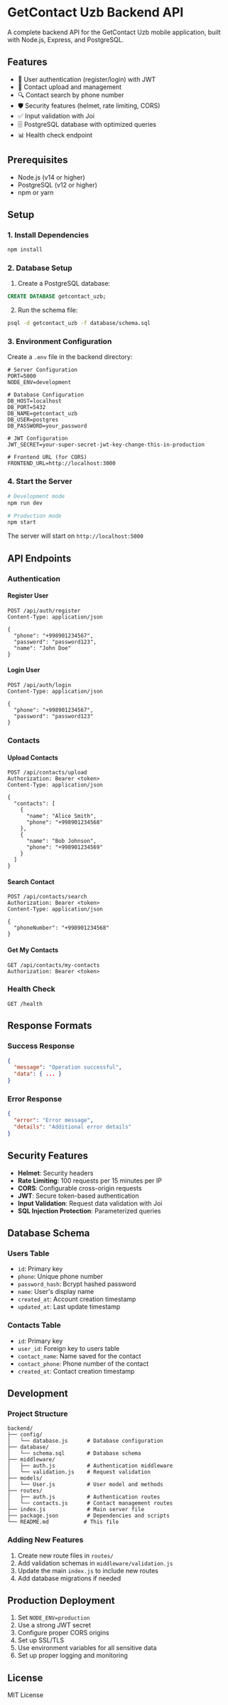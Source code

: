 # GetContact Uzb Backend API

A complete backend API for the GetContact Uzb mobile application, built with Node.js, Express, and PostgreSQL.

## Features

- 🔐 User authentication (register/login) with JWT
- 📱 Contact upload and management
- 🔍 Contact search by phone number
- 🛡️ Security features (helmet, rate limiting, CORS)
- ✅ Input validation with Joi
- 🗄️ PostgreSQL database with optimized queries
- 📊 Health check endpoint

## Prerequisites

- Node.js (v14 or higher)
- PostgreSQL (v12 or higher)
- npm or yarn

## Setup

### 1. Install Dependencies

```bash
npm install
```

### 2. Database Setup

1. Create a PostgreSQL database:
```sql
CREATE DATABASE getcontact_uzb;
```

2. Run the schema file:
```bash
psql -d getcontact_uzb -f database/schema.sql
```

### 3. Environment Configuration

Create a `.env` file in the backend directory:

```env
# Server Configuration
PORT=5000
NODE_ENV=development

# Database Configuration
DB_HOST=localhost
DB_PORT=5432
DB_NAME=getcontact_uzb
DB_USER=postgres
DB_PASSWORD=your_password

# JWT Configuration
JWT_SECRET=your-super-secret-jwt-key-change-this-in-production

# Frontend URL (for CORS)
FRONTEND_URL=http://localhost:3000
```

### 4. Start the Server

```bash
# Development mode
npm run dev

# Production mode
npm start
```

The server will start on `http://localhost:5000`

## API Endpoints

### Authentication

#### Register User
```
POST /api/auth/register
Content-Type: application/json

{
  "phone": "+998901234567",
  "password": "password123",
  "name": "John Doe"
}
```

#### Login User
```
POST /api/auth/login
Content-Type: application/json

{
  "phone": "+998901234567",
  "password": "password123"
}
```

### Contacts

#### Upload Contacts
```
POST /api/contacts/upload
Authorization: Bearer <token>
Content-Type: application/json

{
  "contacts": [
    {
      "name": "Alice Smith",
      "phone": "+998901234568"
    },
    {
      "name": "Bob Johnson",
      "phone": "+998901234569"
    }
  ]
}
```

#### Search Contact
```
POST /api/contacts/search
Authorization: Bearer <token>
Content-Type: application/json

{
  "phoneNumber": "+998901234568"
}
```

#### Get My Contacts
```
GET /api/contacts/my-contacts
Authorization: Bearer <token>
```

### Health Check
```
GET /health
```

## Response Formats

### Success Response
```json
{
  "message": "Operation successful",
  "data": { ... }
}
```

### Error Response
```json
{
  "error": "Error message",
  "details": "Additional error details"
}
```

## Security Features

- **Helmet**: Security headers
- **Rate Limiting**: 100 requests per 15 minutes per IP
- **CORS**: Configurable cross-origin requests
- **JWT**: Secure token-based authentication
- **Input Validation**: Request data validation with Joi
- **SQL Injection Protection**: Parameterized queries

## Database Schema

### Users Table
- `id`: Primary key
- `phone`: Unique phone number
- `password_hash`: Bcrypt hashed password
- `name`: User's display name
- `created_at`: Account creation timestamp
- `updated_at`: Last update timestamp

### Contacts Table
- `id`: Primary key
- `user_id`: Foreign key to users table
- `contact_name`: Name saved for the contact
- `contact_phone`: Phone number of the contact
- `created_at`: Contact creation timestamp

## Development

### Project Structure
```
backend/
├── config/
│   └── database.js      # Database configuration
├── database/
│   └── schema.sql       # Database schema
├── middleware/
│   ├── auth.js          # Authentication middleware
│   └── validation.js    # Request validation
├── models/
│   └── User.js          # User model and methods
├── routes/
│   ├── auth.js          # Authentication routes
│   └── contacts.js      # Contact management routes
├── index.js             # Main server file
├── package.json         # Dependencies and scripts
└── README.md           # This file
```

### Adding New Features

1. Create new route files in `routes/`
2. Add validation schemas in `middleware/validation.js`
3. Update the main `index.js` to include new routes
4. Add database migrations if needed

## Production Deployment

1. Set `NODE_ENV=production`
2. Use a strong JWT secret
3. Configure proper CORS origins
4. Set up SSL/TLS
5. Use environment variables for all sensitive data
6. Set up proper logging and monitoring

## License

MIT License 